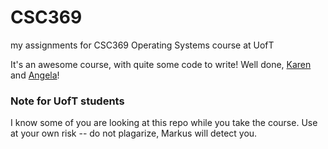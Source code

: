 # CSC369

my assignments for CSC369 Operating Systems course at UofT

It's an awesome course, with quite some code to write!
Well done, [Karen](http://www.cs.toronto.edu/~reid/) and [Angela](http://www.cs.toronto.edu/~demke/)!

### Note for UofT students

I know some of you are looking at this repo while you take the course. Use at your own risk -- do not plagarize, Markus will detect you.
